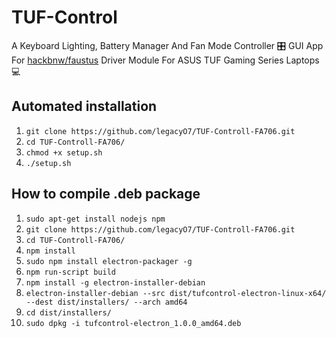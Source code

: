 # TUF-Control
A Keyboard Lighting, Battery Manager And Fan Mode Controller 🎛 GUI App For <a href="https://github.com/hackbnw/faustus">hackbnw/faustus</a> Driver Module For ASUS TUF Gaming Series Laptops💻

## Automated installation
<ol>
  <li><code>git clone https://github.com/legacyO7/TUF-Controll-FA706.git</code></li>
  <li><code>cd TUF-Controll-FA706/</code></li>
  <li><code>chmod +x setup.sh</code></li>
  <li><code>./setup.sh</code></li>
</ol>

## How to compile .deb package
<ol>
  <li><code>sudo apt-get install nodejs npm</code></li>
  <li><code>git clone https://github.com/legacyO7/TUF-Controll-FA706.git</code></li>
  <li><code>cd TUF-Controll-FA706/</code></li>
  <li><code>npm install</code></li>
  <li><code>sudo npm install electron-packager -g</code></li>
  <li><code>npm run-script build</code></li>
  <li><code>npm install -g electron-installer-debian</code></li>
  <li><code>electron-installer-debian --src dist/tufcontrol-electron-linux-x64/ --dest dist/installers/ --arch amd64</code></li>
  <li><code>cd dist/installers/</code></li>
  <li><code>sudo dpkg -i tufcontrol-electron_1.0.0_amd64.deb</code></li>
</ol>